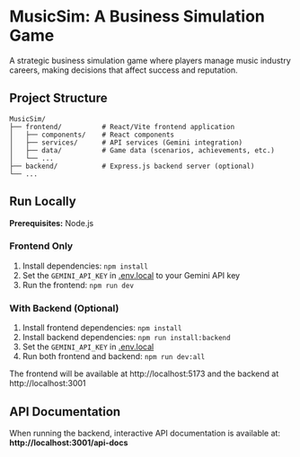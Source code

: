 # MusicSim: A Business Simulation Game

A strategic business simulation game where players manage music industry careers, making decisions that affect success and reputation.

## Project Structure

```
MusicSim/
├── frontend/          # React/Vite frontend application
│   ├── components/    # React components
│   ├── services/      # API services (Gemini integration)
│   ├── data/          # Game data (scenarios, achievements, etc.)
│   └── ...
├── backend/           # Express.js backend server (optional)
└── ...
```

## Run Locally

**Prerequisites:** Node.js

### Frontend Only
1. Install dependencies: `npm install`
2. Set the `GEMINI_API_KEY` in [.env.local](.env.local) to your Gemini API key
3. Run the frontend: `npm run dev`

### With Backend (Optional)
1. Install frontend dependencies: `npm install`
2. Install backend dependencies: `npm run install:backend`
3. Set the `GEMINI_API_KEY` in [.env.local](.env.local)
4. Run both frontend and backend: `npm run dev:all`

The frontend will be available at http://localhost:5173 and the backend at http://localhost:3001

## API Documentation

When running the backend, interactive API documentation is available at:
**http://localhost:3001/api-docs**
